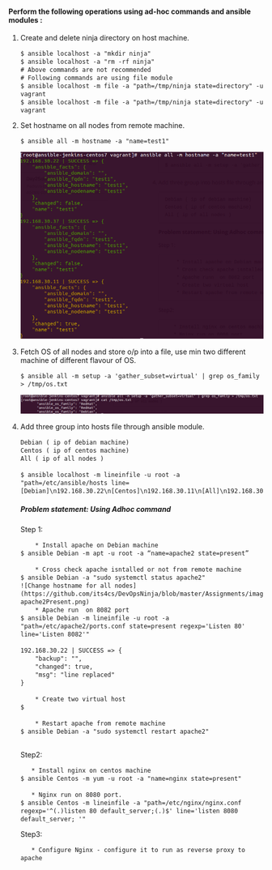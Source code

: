 #### Perform the following operations using ad-hoc commands and ansible modules :  ####

1. Create and delete ninja directory on host machine.

   ```
   $ ansible localhost -a "mkdir ninja"
   $ ansible localhost -a "rm -rf ninja"
   # Above commands are not recommended 
   # Following commands are using file module
   $ ansible localhost -m file -a "path=/tmp/ninja state=directory" -u vagrant
   $ ansible localhost -m file -a "path=/tmp/ninja state=directory" -u vagrant
   ```

2. Set hostname on all nodes from remote machine.
   ```
   $ ansible all -m hostname -a "name=test1"
   ```
   ![Change hostname for all nodes](https://github.com/its4cs/DevOpsNinja/blob/master/Assignments/images/AnsibleDay3Assignment1-changeHostname.png)

3. Fetch OS of all nodes and store o/p into a file, use min two different machine of different flavour of OS.

   ```
   $ ansible all -m setup -a 'gather_subset=virtual' | grep os_family > /tmp/os.txt
   ```
   ![Change hostname for all nodes](https://github.com/its4cs/DevOpsNinja/blob/master/Assignments/images/AnsibleDay3Assignment1-getOS.png)

4. Add three group into hosts file through ansible module.

   ```
   Debian ( ip of debian machine)
   Centos ( ip of centos machine)
   All ( ip of all nodes )
   
   $ ansible localhost -m lineinfile -u root -a "path=/etc/ansible/hosts line=[Debian]\n192.168.30.22\n[Centos]\n192.168.30.11\n[All]\n192.168.30.11\n192.168.30.22"
   ```
   ##### Problem statement: Using Adhoc command

   Step 1:

   ```
       * Install apache on Debian machine
   $ ansible Debian -m apt -u root -a “name=apache2 state=present”
   
       * Cross check apache isntalled or not from remote machine
   $ ansible Debian -a "sudo systemctl status apache2"
   ![Change hostname for all nodes](https://github.com/its4cs/DevOpsNinja/blob/master/Assignments/images/AnsibleDay3Assignment1-apache2Present.png)
       * Apache run  on 8082 port
   $ ansible Debian -m lineinfile -u root -a "path=/etc/apache2/ports.conf state=present regexp='Listen 80' line='Listen 8082'"
   
   192.168.30.22 | SUCCESS => {
       "backup": "", 
       "changed": true, 
       "msg": "line replaced"
   }
   
       * Create two virtual host
   $ 
       
       * Restart apache from remote machine
   $ ansible Debian -a "sudo systemctl restart apache2"
       
   ```

   Step2:

   ```
      * Install nginx on centos machine
   $ ansible Centos -m yum -u root -a "name=nginx state=present"
      
      * Nginx run on 8080 port.
   $ ansible Centos -m lineinfile -a "path=/etc/nginx/nginx.conf regexp='^(.)listen 80 default_server;(.)$' line='listen 8080 default_server; '"
   
   ```

   Step3:

   ```
      * Configure Nginx - configure it to run as reverse proxy to apache
   ```

   

   

   
